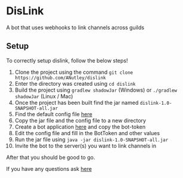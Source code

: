 # DisLink

A bot that uses webhooks to link channels across guilds

## Setup
To correctly setup dislink, follow the below steps!

1. Clone the project using the command `git clone https://github.com/ANutley/dislink`
2. Enter the directory was created using `cd dislink`
3. Build the project using `gradlew shadowJar` (Windows) or `./gradlew shadowJar` (Linux / Mac)
4. Once the project has been built find the jar named `dislink-1.0-SNAPSHOT-all.jar`
5. Find the default config file [here](https://github.com/ANutley/dislink/blob/master/src/main/resources/config.yml)
6. Copy the jar file and the config file to a new directory
7. Create a bot application [here](https://discord.com/developers/applications) and copy the bot-token
9. Edit the config file and fill in the BotToken and other values
10. Run the jar file using `java -jar dislink-1.0-SNAPSHOT-all.jar`
11. Invite the bot to the server(s) you want to link channels in

After that you should be good to go.

If you have any questions ask [here](https://discord.gg/NtbNhGt3XN)